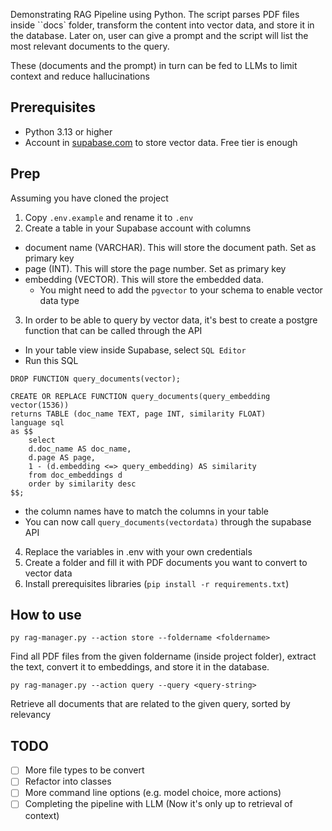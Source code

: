 Demonstrating RAG Pipeline using Python. The script parses PDF files inside ``docs` folder, transform the content into vector data, and store it in the database. Later on, user can give a prompt and the script will list the most relevant documents to the query.

These (documents and the prompt) in turn can be fed to LLMs to limit context and reduce hallucinations

## Prerequisites

* Python 3.13 or higher
* Account in [supabase.com](https://supabase.com) to store vector data. Free tier is enough

## Prep

Assuming you have cloned the project

1. Copy `.env.example` and rename it to `.env`
2. Create a table in your Supabase account with columns
  * document name (VARCHAR). This will store the document path. Set as primary key
  * page (INT). This will store the page number. Set as primary key
  * embedding (VECTOR). This will store the embedded data.
    * You might need to add the `pgvector` to your schema to enable vector data type
3. In order to be able to query by vector data, it's best to create a postgre function that can be called through the API
  * In your table view inside Supabase, select `SQL Editor`
  * Run this SQL
```lang=sql
DROP FUNCTION query_documents(vector);

CREATE OR REPLACE FUNCTION query_documents(query_embedding vector(1536))
returns TABLE (doc_name TEXT, page INT, similarity FLOAT)
language sql
as $$  
    select 
    d.doc_name AS doc_name,
    d.page AS page,
    1 - (d.embedding <=> query_embedding) AS similarity
    from doc_embeddings d
    order by similarity desc
$$;
```
  * the column names have to match the columns in your table
  * You can now call `query_documents(vectordata)` through the supabase API
4. Replace the variables in .env with your own credentials
5. Create a folder and fill it with PDF documents you want to convert to vector data
6. Install prerequisites libraries (`pip install -r requirements.txt`)

## How to use

```lang=bash
py rag-manager.py --action store --foldername <foldername>
```
Find all PDF files from the given foldername (inside project folder), extract the text, convert it to embeddings, and store it in the database.

```lang=bash
py rag-manager.py --action query --query <query-string>
```
Retrieve all documents that are related to the given query, sorted by relevancy

## TODO

- [ ] More file types to be convert
- [ ] Refactor into classes
- [ ] More command line options (e.g. model choice, more actions)
- [ ] Completing the pipeline with LLM (Now it's only up to retrieval of context)